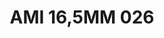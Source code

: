 ---
title: AMI 16,5MM 026
date: 
draft: false

# descripcion
description : Anillo de plata 925 y microcubics. Modelo sin fin (toda la vuelta completa del anillo con microcubics).

materials: Plata 925

color: 

dimensions: 16,5 mm diámetro

code: 05-28-1193

type: "Anillos"

categories: []

price: $11.290,00

price_eftvo: $9.600,00

# Images
# first image will be shown in the product page
images:
  # - image: "images/path_to_image"
  # La ubicacion de las imagenes es imagenes/Anillos/Anillos.Microcubic/05-28-1193-ami-16,5mm-026
  - image: "./images/anillos/microcubic/05-28-1193-ami-16,5mm-026.jpg"
---